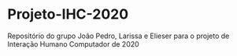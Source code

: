 # Projeto-IHC-2020
Repositório do grupo João Pedro, Larissa e Elieser para o projeto de Interação Humano Computador de 2020
